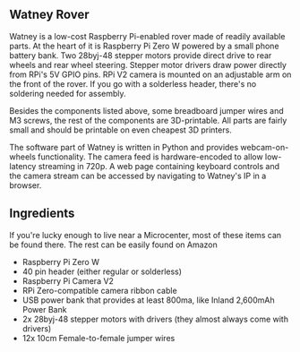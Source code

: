 Watney Rover
------------

Watney is a low-cost Raspberry Pi-enabled rover made of readily available parts. At the heart of it is
Raspberry Pi Zero W powered by a small phone battery bank. Two 28byj-48
stepper motors provide direct drive to rear wheels and rear wheel
steering. Stepper motor drivers draw power directly from RPi's 5V GPIO pins.
RPi V2 camera is mounted on an adjustable arm on the front of the rover.
If you go with a solderless header, there's no soldering needed for assembly.


Besides the components listed above, some breadboard jumper wires and M3
screws, the rest of the components are 3D-printable. All parts are fairly small
and should be printable on even cheapest 3D printers.

The software part of Watney is written in Python and provides webcam-on-wheels
functionality. The camera feed is hardware-encoded to allow low-latency streaming in 720p.
A web page containing keyboard controls and the camera stream can be accessed by navigating
to Watney's IP in a browser.


Ingredients
------------

If you're lucky enough to live near a Microcenter, most of these items can be found there.
The rest can be easily found on Amazon

* Raspberry Pi Zero W
* 40 pin header (either regular or solderless)
* Raspberry Pi Camera V2
* RPi Zero-compatible camera ribbon cable
* USB power bank that provides at least 800ma, like Inland 2,600mAh Power Bank
* 2x 28byj-48 stepper motors with drivers (they almost always come with drivers)
* 12x 10cm Female-to-female jumper wires